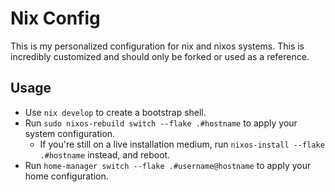 # Nix Config

This is my personalized configuration for nix and nixos systems.
This is incredibly customized and should only be forked or used as a reference.

## Usage

- Use `nix develop` to create a bootstrap shell.
- Run `sudo nixos-rebuild switch --flake .#hostname` to apply your system configuration.
    - If you're still on a live installation medium, run `nixos-install --flake .#hostname` instead, and reboot.
- Run `home-manager switch --flake .#username@hostname` to apply your home configuration.

